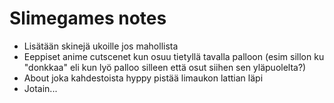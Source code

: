 # Slimegames notes
- Lisätään skinejä ukoille jos mahollista
- Eeppiset anime cutscenet kun osuu tietyllä tavalla palloon (esim sillon ku "donkkaa" eli kun lyö palloo silleen että osut siihen sen yläpuolelta?)
- About joka kahdestoista hyppy pistää limaukon lattian läpi
- Jotain...

